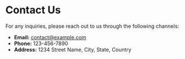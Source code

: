 # Contact Us

For any inquiries, please reach out to us through the following channels:

- **Email:** contact@example.com
- **Phone:** 123-456-7890
- **Address:** 1234 Street Name, City, State, Country